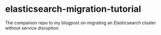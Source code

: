 # elasticsearch-migration-tutorial
The companion repo to my blogpost on migrating an Elasticsearch cluster without service disruption.
